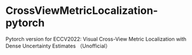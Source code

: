 # CrossViewMetricLocalization-pytorch

Pytorch version for ECCV2022: Visual Cross-View Metric Localization with Dense Uncertainty Estimates （Unofficial）
